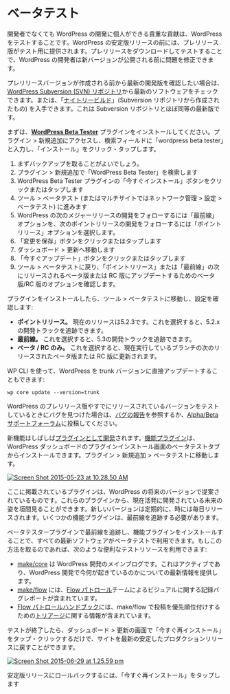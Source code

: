 <!--
# Beta Testing
-->

# ベータテスト

<!--
A valuable contribution an individual can make to WordPress development is to test WordPress, even if you are not a developer. Before every stable release of WordPress, pre-release versions are made available for testing. You can download the pre-releases and test them, so that the WordPress developers can fix problems before the new version is made available to the public.
-->

開発者でなくても WordPress の開発に個人ができる貴重な貢献は、WordPress をテストすることです。WordPress の安定版リリースの前には、プレリリース版がテスト用に提供されます。プレリリースをダウンロードしてテストすることで、WordPress の開発者は新バージョンが公開される前に問題を修正できます。

<!--
If you want to be on the bleeding edge of development, even before pre-release versions are put together, you can also check out the latest software from the [WordPress Subversion (SVN) repository](https://make.wordpress.org/core/handbook/tutorials/installing-wordpress-locally/from-svn/). Or, you can get the “[nightly build](https://wordpress.org/nightly-builds/wordpress-latest.zip)” (which is created from the Subversion repository) — almost as up-to-date as the instantaneous Subversion repository.
-->

プレリリースバージョンが作成される前から最新の開発版を確認したい場合は、[WordPress Subversion (SVN) リポジトリ](https://make.wordpress.org/core/handbook/tutorials/installing-wordpress-locally/from-svn/)から最新のソフトウェアをチェックできます。または、「[ナイトリービルド](https://wordpress.org/nightly-builds/wordpress-latest.zip)」(Subversion リポジトリから作成されたもの) を入手できます。これは Subversion リポジトリとほぼ同等の最新版です。

<!--
To get started, install the [**WordPress Beta Tester**](https://wordpress.org/extend/plugins/wordpress-beta-tester/) plugin. Visit Plugins > Add New, type “wordpress beta tester” in the search field, and then click/tap “Install Now”.
-->

まずは、[**WordPress Beta Tester**](https://wordpress.org/extend/plugins/wordpress-beta-tester/) プラグインをインストールしてください。プラグイン > 新規追加にアクセスし、検索フィールドに「wordpress beta tester」と入力し、「インストール」をクリック・タップします。

<!--
1.  Backing up first is sensible.
2.  Go to Plugins > Add New and search for “WordPress Beta Tester”
3.  Click or tap the “Install Now” button for the WordPress Beta Tester plugin
4.  Go to Tools > Beta Testing (or Network Admin > Settings > Beta Testing on multisite)
5.  Select the  “Bleeding edge nightlies” option to follow development for the next major release of WordPress, or “Point release nightlies” to follow development of the next point release.
6.  Click or tap the “Save Changes” button
7.  Go to Dashboard > Updates
8.  Click or tap the “Update Now” button
9.  Return to Tools > Beta Testing to see options for Beta/RC to update to the next released beta or RC of the “Point release” or “Bleeding edge”.
-->

1.  まずバックアップを取ることがよいでしょう。
2.  プラグイン > 新規追加で「WordPress Beta Tester」を検索します
3.  WordPress Beta Tester プラグインの「今すぐインストール」ボタンをクリックまたはタップします
4.  ツール > ベータテスト (またはマルチサイトではネットワーク管理 > 設定 > ベータテスト) に進みます
5.  WordPress の次のメジャーリリースの開発をフォローするには「最前線」オプションを、次のポイントリリースの開発をフォローするには「ポイントリリース」オプションを選択します。
6.  「変更を保存」ボタンをクリックまたはタップします
7.  ダッシュボード > 更新へ移動します
8.  「今すぐアップデート」ボタンをクリックまたはタップします
9.  ツール > ベータテストに戻り、「ポイントリリース」または「最前線」の次にリリースされるベータ版または RC 版にアップデートするためのベータ版/RC 版のオプションを確認します。

<!--
Once the plugin is installed, navigate to Tools > Beta Testing and review the settings:
-->

プラグインをインストールしたら、ツール > ベータテストに移動し、設定を確認します:

<!--
*   **Point release nightlies.** The current release is 5.2.3. Selecting this will put you on the track for 5.2.x development.
*   **Bleeding edge nightlies.** Selecting this will put you on the track for 5.3 development.
*   **Beta/RC.** Selecting this will update to the next released beta or RC on whichever branch you are currently running.
-->

*   **ポイントリリース。** 現在のリリースは5.2.3です。これを選択すると、5.2.x の開発トラックを追跡できます。
*   **最前線。** これを選択すると、5.3の開発トラックを追跡できます。
*   **ベータ / RC のみ。** これを選択すると、現在実行しているブランチの次のリリースされたベータ版または RC 版に更新されます。

<!--
You can also use WP CLI to directly update your WordPress to trunk version by doing:
-->

WP CLI を使って、WordPress を trunk バージョンに直接アップデートすることもできます:

```
wp core update --version=trunk
```

<!--
If you find bugs while testing pre-release or already-released versions of WordPress, see [Reporting Bugs](https://make.wordpress.org/core/handbook/reporting-bugs/ "Reporting Bugs") or post in the [Alpha/Beta support forum](https://wordpress.org/support/forum/alphabeta).
-->

WordPress のプレリリース版やすでにリリースされているバージョンをテストしているときにバグを見つけた場合は、[バグの報告](https://make.wordpress.org/core/handbook/reporting-bugs/)を参照するか、[Alpha/Beta サポートフォーラム](https://wordpress.org/support/forum/alphabeta)に投稿してください。

<!--
New features are often [developed as plugins](https://make.wordpress.org/core/features-as-plugins/). [Feature plugins](https://wordpress.org/plugins/browse/beta/) can be installed from the beta testing tab on the plugin install screen of your WordPress dashboard. Navigate to Plugins > Add New > Beta Testing.
-->

新機能はしばしば[プラグインとして開発](https://make.wordpress.org/core/features-as-plugins/)されます。[機能プラグイン](https://wordpress.org/plugins/browse/beta/)は、WordPress ダッシュボードのプラグインインストール画面のベータテストタブからインストールできます。プラグイン > 新規追加 > ベータテストに移動します。

[![Screen Shot 2015-05-23 at 10.28.50 AM](https://make.wordpress.org/core/files/2011/12/Screen-Shot-2015-05-23-at-10.28.50-AM-300x209.png)](https://make.wordpress.org/core/files/2011/12/Screen-Shot-2015-05-23-at-10.28.50-AM.png)

<!--
The plugins listed here are proposed for future versions of WordPress. They are glimpses of the future that are under active development. New versions are released regularly, sometimes daily. Some feature plugins require that you follow bleeding edge nightlies.
-->

ここに掲載されているプラグインは、WordPress の将来のバージョンで提案されているものです。これらのプラグインから、現在活発に開発されている未来の姿を垣間見ることができます。新しいバージョンは定期的に、時には毎日リリースされます。いくつかの機能プラグインは、最前線を追跡する必要があります。

<!--
Tracking bleeding edge nightlies with the beta tester plugin and installing feature plugins will make all of the latest software available for beta testing. If you go this route, here are some useful testing resources (and thank you very much):
-->

ベータテスタープラグインで最前線を追跡し、機能プラグインをインストールすることで、すべての最新ソフトウェアがベータテストで利用できます。もしこの方法を取るのであれば、次のような便利なテストリソースを利用できます:

<!--
*   [make/core](https://make.wordpress.org/core/) is the main WordPress development blog.  It is active and will keep you up-to-date on what’s happening right now in WordPress development.
*   [make/flow](https://make.wordpress.org/flow/) contains visual records and visual bug reports from the [Flow Patrol](https://make.wordpress.org/flow/handbook/) team.
*   The [Flow Patrol handbook](https://make.wordpress.org/flow/handbook/) includes information on [triage](https://make.wordpress.org/flow/handbook/triage/) if you want to get into triaging posts on make/flow.
-->

*   [make/core](https://make.wordpress.org/core/) は WordPress 開発のメインブログです。これはアクティブであり、WordPress 開発で今何が起きているのかについての最新情報を提供します。
*   [make/flow](https://make.wordpress.org/flow/) には、[Flow パトロール](https://make.wordpress.org/flow/handbook/)チームによるビジュアルに関する記録バグレポートが含まれています。
*   [Flow パトロールハンドブック](https://make.wordpress.org/flow/handbook/)には、make/flow で投稿を優先順位付けするための[トリアージ](https://make.wordpress.org/flow/handbook/triage/)に関する情報が含まれています。

<!--
When done testing, rolling your site back to the latest stable production release can be done with a tap/click of “Re-install Now ” on the Dashboard > Updates screen.
-->

テストが終了したら、ダッシュボード > 更新の画面で「今すぐ再インストール」をタップ・クリックするだけで、サイトを最新の安定したプロダクションリリースに戻すことができます。

[![Screen Shot 2015-06-29 at 1.25.59 pm](https://make.wordpress.org/core/files/2011/12/Screen-Shot-2015-06-29-at-1.25.59-pm-300x111.png)](https://make.wordpress.org/core/files/2011/12/Screen-Shot-2015-06-29-at-1.25.59-pm.png)

安定版リリースにロールバックするには、「今すぐ再インストール」をタップします
